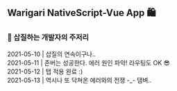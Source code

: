 ## Warigari NativeScript-Vue App 🛍

### 🧹 삽질하는 개발자의 주저리
2021-05-10 | 삽질의 연속이구나..<br>
2021-05-11 | 존버는 성공한다. 에러 원인 파악! 라우팅도 OK 😎 <br>
2021-05-12 | 탭 적용 완료 :) <br>
2021-05-13 | 역시나 또 닥쳐온 에러와의 전쟁 -_- 댐벼..
